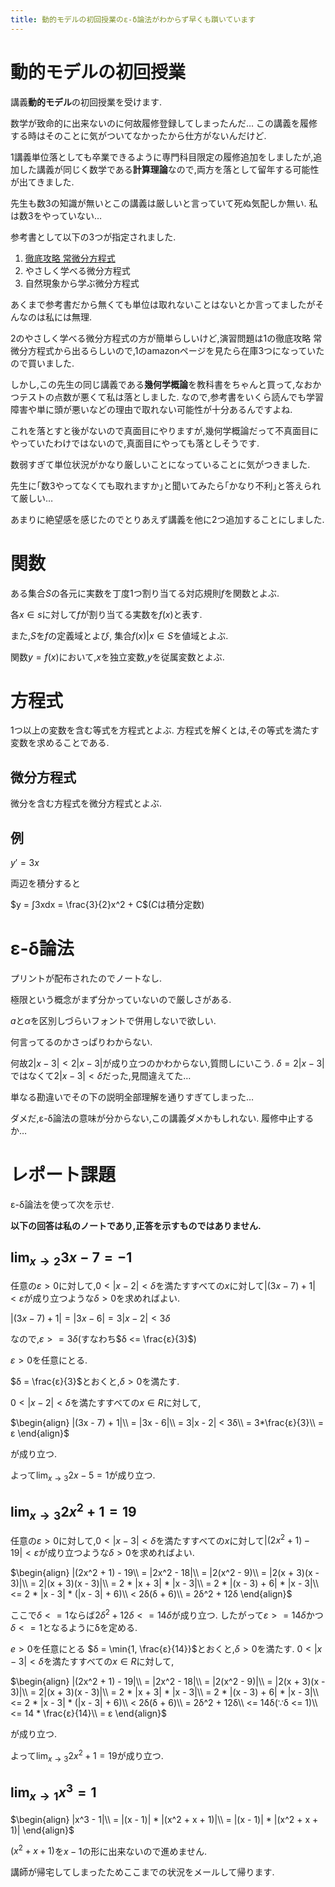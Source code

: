 ```yaml
---
title: 動的モデルの初回授業のε-δ論法がわからず早くも躓いています
---
```


# 動的モデルの初回授業

講義**動的モデル**の初回授業を受けます.

数学が致命的に出来ないのに何故履修登録してしまったんだ…
この講義を履修する時はそのことに気がついてなかったから仕方がないんだけど.

1講義単位落としても卒業できるように専門科目限定の履修追加をしましたが,追加した講義が同じく数学である**計算理論**なので,両方を落として留年する可能性が出てきました.

先生も数3の知識が無いとこの講義は厳しいと言っていて死ぬ気配しか無い.
私は数3をやっていない…

参考書として以下の3つが指定されました.

1. [徹底攻略 常微分方程式](https://www.amazon.co.jp/%E5%BE%B9%E5%BA%95%E6%94%BB%E7%95%A5-%E5%B8%B8%E5%BE%AE%E5%88%86%E6%96%B9%E7%A8%8B%E5%BC%8F-%E7%9C%9F%E8%B2%9D-%E5%AF%BF%E6%98%8E/dp/4320019342)
2. やさしく学べる微分方程式
3. 自然現象から学ぶ微分方程式

あくまで参考書だから無くても単位は取れないことはないとか言ってましたがそんなのは私には無理.

2のやさしく学べる微分方程式の方が簡単らしいけど,演習問題は1の徹底攻略 常微分方程式から出るらしいので,1のamazonページを見たら在庫3つになっていたので買いました.

しかし,この先生の同じ講義である**幾何学概論**を教科書をちゃんと買って,なおかつテストの点数が悪くて私は落としました.
なので,参考書をいくら読んでも学習障害や単に頭が悪いなどの理由で取れない可能性が十分あるんですよね.

これを落とすと後がないので真面目にやりますが,幾何学概論だって不真面目にやっていたわけではないので,真面目にやっても落としそうです.

数弱すぎて単位状況がかなり厳しいことになっていることに気がつきました.

先生に｢数3やってなくても取れますか｣と聞いてみたら｢かなり不利｣と答えられて厳しい…

あまりに絶望感を感じたのでとりあえず講義を他に2つ追加することにしました.

# 関数

ある集合$S$の各元に実数を丁度1つ割り当てる対応規則$f$を関数とよぶ.

各$x ∈ s$に対して$f$が割り当てる実数を$f(x)$と表す.

また,$S$を$f$の定義域とよび,
集合${f(x) | x ∈ S}$を値域とよぶ.

関数$y = f(x)$において,$x$を独立変数,$y$を従属変数とよぶ.

# 方程式

1つ以上の変数を含む等式を方程式とよぶ.
方程式を解くとは,その等式を満たす変数を求めることである.

## 微分方程式

微分を含む方程式を微分方程式とよぶ.

## 例

$y' = 3x$

両辺を積分すると

$y = ∫3xdx = \frac{3}{2}x^2 + C$($C$は積分定数)

# ε-δ論法

プリントが配布されたのでノートなし.

極限という概念がまず分かっていないので厳しさがある.

$a$と$α$を区別しづらいフォントで併用しないで欲しい.

何言ってるのかさっぱりわからない.

何故$2|x - 3| < 2|x - 3|$が成り立つのかわからない,質問しにいこう.
$δ = 2|x - 3|$ではなくて$2|x - 3| < δ$だった,見間違えてた…

単なる勘違いでその下の説明全部理解を通りすぎてしまった…

ダメだ,ε-δ論法の意味が分からない,この講義ダメかもしれない.
履修中止するか…

# レポート課題

ε-δ論法を使って次を示せ.

**以下の回答は私のノートであり,正答を示すものではありません.**

## $\lim_{x → 2} 3x - 7 = -1$

任意の$ε > 0$に対して,$0 < |x - 2| < δ$を満たすすべての$x$に対して$|(3x - 7) + 1| < ε$が成り立つような$δ > 0$を求めればよい.

$|(3x - 7) + 1| = |3x - 6| = 3|x - 2| < 3δ$

なので,$ε >= 3δ$(すなわち$δ <= \frac{ε}{3}$)

$ε > 0$を任意にとる.

$δ = \frac{ε}{3}$とおくと,$δ > 0$を満たす.

$0 < |x - 2| < δ$を満たすすべての$x ∈ R$に対して,

$\begin{align}
|(3x - 7) + 1|\\
= |3x - 6|\\
= 3|x - 2| < 3δ\\
= 3*\frac{ε}{3}\\
= ε
\end{align}$

が成り立つ.

よって$\lim_{x → 3} 2x - 5 = 1$が成り立つ.

## $\lim_{x → 3} 2x^2 + 1 = 19$

任意の$ε > 0$に対して,$0 < |x - 3| < δ$を満たすすべての$x$に対して$|(2x^2 + 1) - 19| < ε$が成り立つような$δ > 0$を求めればよい.

$\begin{align}
|(2x^2 + 1) - 19\\
= |2x^2 - 18|\\
= |2(x^2 - 9)\\
= |2(x + 3)(x - 3)|\\
= 2|(x + 3)(x - 3)|\\
= 2 * |x + 3| * |x - 3|\\
= 2 * |(x - 3) + 6| * |x - 3|\\
<= 2 * |x - 3| * (|x - 3| + 6)\\
< 2δ(δ + 6)\\
= 2δ^2 + 12δ
\end{align}$

ここで$δ <= 1$ならば$2δ^2 + 12δ <= 14δ$が成り立つ.
したがって$ε >= 14δ$かつ$δ <= 1$となるようにδを定める.

$e > 0$を任意にとる
$δ = \min{1, \frac{ε}{14}}$とおくと,$δ > 0$を満たす.
$0 < |x - 3| < δ$を満たすすべての$x ∈ R$に対して,

$\begin{align}
|(2x^2 + 1) - 19|\\
= |2x^2 - 18|\\
= |2(x^2 - 9)|\\
= |2(x + 3)(x - 3)|\\
= 2|(x + 3)(x - 3)|\\
= 2 * |x + 3| * |x - 3|\\
= 2 * |(x - 3) + 6| * |x - 3|\\
<= 2 * |x - 3| * (|x - 3| + 6)\\
< 2δ(δ + 6)\\
= 2δ^2 + 12δ\\
<= 14δ(∵δ <= 1)\\
<= 14 * \frac{ε}{14}\\
= ε
\end{align}$

が成り立つ.

よって$\lim_{x → 3} 2x^2 + 1 = 19$が成り立つ.

## $\lim_{x → 1} x^3 = 1$

$\begin{align}
|x^3 - 1|\\
= |(x - 1)| * |(x^2 + x + 1)|\\
= |(x - 1)| * |(x^2 + x + 1)|
\end{align}$

$(x^2 + x + 1)$を$x - 1$の形に出来ないので進めません.

講師が帰宅してしまったためここまでの状況をメールして帰ります.
